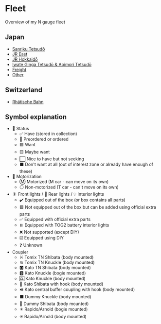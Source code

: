 # Fleet

Overview of my N gauge fleet

## Japan

* [Sanriku Tetsudō](santetsu.md)
* [JR East](jreast.md)
* [JR Hokkaidō](jrhokkaido.md)
* [Iwate Ginga Tetsudō & Aoimori Tetsudō](igr-ar.md)
* [Freight](freight.md)
* [Other](other.md)

## Switzerland

* [Rhätische Bahn](rhb.md)

## Symbol explanation

* 🧰 Status
  * ✅ Have (stored in collection)
  * 🛄 Preordered or ordered
  * 🟥 Want
  * 🟨 Maybe want
  * ⬜ Nice to have but not seeking
  * ⬛ Don't want at all (out of interest zone or already have enough of these)
* 🚃 Motorization
  * Ⓜ️ Motorized (M car - can move on its own)
  * ⚪ Non-motorized (T car - can't move on its own)
* ☀️ Front lights / 🚨 Rear lights / 💡 Interior lights
  * ✔️ Equipped out of the box (or box contains all parts)
  * 🟥 Not equipped out of the box but can be added using official extra parts
  * ✅ Equipped with official extra parts
  * ⏸️ Equipped with TOG2 battery interior lights
  * ❌ Not supported (except DIY)
  * ☑️ Equipped using DIY
  * ❓ Unknown
* Coupler
  * ♓ Tomix TN Shibata (body mounted)
  * ♋ Tomix TN Knuckle (body mounted)
  * 🅾️ Kato TN Shibata (body mounted)
  * 🅱️ Kato Knuckle (bogie mounted)
  * 🆑 Kato Knuckle (body mounted)
  * 🔁 Kato Shibata with hook (body mounted)
  * ⏯️ Kato central buffer coupling with hook (body mounted)
  * ⬛ Dummy Knuckle (body mounted)
  * 🔲 Dummy Shibata (body mounted)
  * ✴️ Rapido/Arnold (bogie mounted)
  * ✳️ Rapido/Arnold (body mounted)
